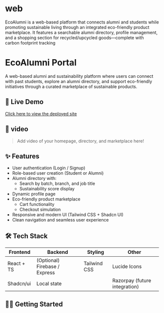 # web
EcoAlumni is a web-based platform that connects alumni and students while promoting sustainable living through an integrated eco-friendly product marketplace. It features a searchable alumni directory, profile management, and a shopping section for recycled/upcycled goods—complete with carbon footprint tracking
# EcoAlumni Portal

A web-based alumni and sustainability platform where users can connect with past students, explore an alumni directory, and support eco-friendly initiatives through a curated marketplace of sustainable products.

## 🔗 Live Demo
[Click here to view the deployed site](https://llamacoder.together.ai/share/v2/AHgzIfDt-x9lW5CZ)

## 📸 video
> Add video of your homepage, directory, and marketplace here!

## ✨ Features

- User authentication (Login / Signup)
- Role-based user creation (Student or Alumni)
- Alumni directory with:
  - Search by batch, branch, and job title
  - Sustainability score display
- Dynamic profile page
- Eco-friendly product marketplace
  - Cart functionality
  - Checkout simulation
- Responsive and modern UI (Tailwind CSS + Shadcn UI)
- Clean navigation and seamless user experience

## 🛠 Tech Stack

| Frontend      | Backend       | Styling         | Other           |
|---------------|---------------|-----------------|------------------|
| React + TS    | (Optional) Firebase / Express | Tailwind CSS     | Lucide Icons |
| Shadcn/ui     | Local state   |                 | Razorpay (future integration) |

## 🧑‍💻 Getting Started
